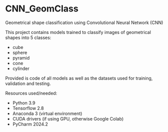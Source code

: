 # CNN_GeomClass
Geometrical shape classification using Convolutional Neural Network (CNN)

This project contains models trained to classify images of geometrical shapes into 5 classes:
- cube
- sphere
- pyramid
- cone
- cylinder

Provided is code of all models as well as the datasets used for training, validation and testing.

Resources used/needed:
 - Python 3.9
 - Tensorflow 2.8
 - Anaconda 3 (virtual environment)
 - CUDA drivers (if using GPU, otherwise Google Colab)
 - PyCharm 2024.2
